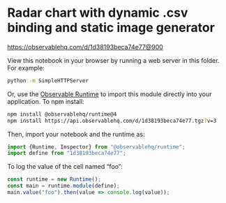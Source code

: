 # Radar chart with dynamic .csv binding and static image generator

https://observablehq.com/d/1d38193beca74e77@900

View this notebook in your browser by running a web server in this folder. For
example:

~~~sh
python -m SimpleHTTPServer
~~~

Or, use the [Observable Runtime](https://github.com/observablehq/runtime) to
import this module directly into your application. To npm install:

~~~sh
npm install @observablehq/runtime@4
npm install https://api.observablehq.com/d/1d38193beca74e77.tgz?v=3
~~~

Then, import your notebook and the runtime as:

~~~js
import {Runtime, Inspector} from "@observablehq/runtime";
import define from "1d38193beca74e77";
~~~

To log the value of the cell named “foo”:

~~~js
const runtime = new Runtime();
const main = runtime.module(define);
main.value("foo").then(value => console.log(value));
~~~
